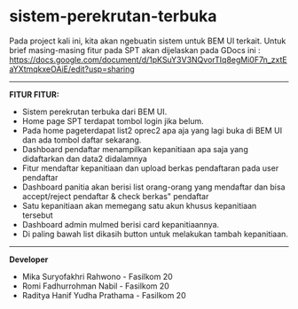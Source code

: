 # sistem-perekrutan-terbuka
Pada project kali ini, kita akan ngebuatin sistem untuk BEM UI terkait. Untuk brief masing-masing fitur pada SPT akan dijelaskan pada GDocs ini : https://docs.google.com/document/d/1pKSuY3V3NQvorTIq8egMi0F7n_zxtEaYXtmqkxeOAiE/edit?usp=sharing 
***
**FITUR FITUR:**
* Sistem perekrutan terbuka dari BEM UI.
* Home page SPT terdapat tombol login jika belum.
* Pada home pageterdapat list2 oprec2 apa aja yang lagi buka di BEM UI dan ada tombol daftar sekarang.
* Dashboard pendaftar menampilkan kepanitiaan apa saja yang didaftarkan dan data2 didalamnya
* Fitur mendaftar kepanitiaan dan upload berkas pendaftaran pada user pendaftar
* Dashboard panitia akan berisi list orang-orang yang mendaftar dan bisa accept/reject pendaftar & check berkas" pendaftar
* Satu kepanitiaan akan memegang satu akun khusus kepanitiaan tersebut
* Dashboard admin mulmed berisi card kepanitiaannya. 
* Di paling bawah list dikasih button untuk melakukan tambah kepanitiaan.
***
**Developer**
* Mika Suryofakhri Rahwono - Fasilkom 20
* Romi Fadhurrohman Nabil - Fasilkom 20
* Raditya Hanif Yudha Prathama - Fasilkom 20